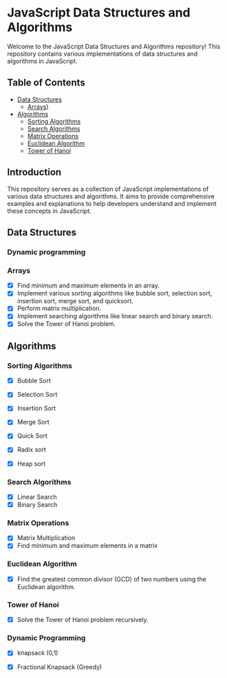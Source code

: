 # JavaScript Data Structures and Algorithms

Welcome to the JavaScript Data Structures and Algorithms repository! This repository contains various implementations of data structures and algorithms in JavaScript.

## Table of Contents

- [Data Structures](#data-structures)
  - [Arrays](#arrays))
- [Algorithms](#algorithms)
  - [Sorting Algorithms](#sorting-algorithms)
  - [Search Algorithms](#search-algorithms)
  - [Matrix Operations](#matrix-operations)
  - [Euclidean Algorithm](#euclidean-algorithm)
  - [Tower of Hanoi](#tower-of-hanoi)

## Introduction

This repository serves as a collection of JavaScript implementations of various data structures and algorithms. It aims to provide comprehensive examples and explanations to help developers understand and implement these concepts in JavaScript.

## Data Structures

### Dynamic programming

### Arrays

- [x] Find minimum and maximum elements in an array.
- [x] Implement various sorting algorithms like bubble sort, selection sort, insertion sort, merge sort, and quicksort.
- [x] Perform matrix multiplication.
- [x] Implement searching algorithms like linear search and binary search.
- [x] Solve the Tower of Hanoi problem.

## Algorithms

### Sorting Algorithms

- [x] Bubble Sort
- [x] Selection Sort
- [x] Insertion Sort
- [x] Merge Sort
- [x] Quick Sort
- [x] Radix sort
- [x] Heap sort
  

### Search Algorithms

- [x] Linear Search
- [x] Binary Search

### Matrix Operations

- [x] Matrix Multiplication
- [x] Find minimum and maximum elements in a matrix

### Euclidean Algorithm

- [x] Find the greatest common divisor (GCD) of two numbers using the Euclidean algorithm.

### Tower of Hanoi

- [x] Solve the Tower of Hanoi problem recursively.
### Dynamic Programming
- [x] knapsack (0,1)
- [x] Fractional Knapsack (Greedy)  

